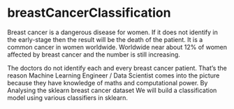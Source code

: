 # breastCancerClassification


Breast cancer is a dangerous disease for women. If it does not identify in the early-stage then the result will be the death of the patient. It is a common cancer in women worldwide. Worldwide near about 12% of women affected by breast cancer and the number is still increasing.

The doctors do not identify each and every breast cancer patient. That’s the reason Machine Learning Engineer / Data Scientist comes into the picture because they have knowledge of maths and computational power. By Analysing the sklearn breast cancer dataset We will build a classification model using various classifiers in sklearn. 



